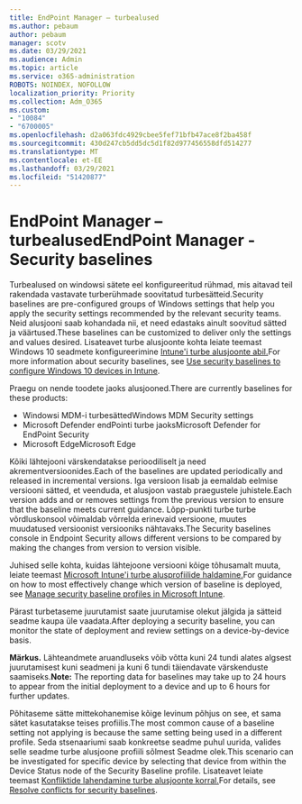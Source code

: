 ```yaml
---
title: EndPoint Manager – turbealused
ms.author: pebaum
author: pebaum
manager: scotv
ms.date: 03/29/2021
ms.audience: Admin
ms.topic: article
ms.service: o365-administration
ROBOTS: NOINDEX, NOFOLLOW
localization_priority: Priority
ms.collection: Adm_O365
ms.custom:
- "10084"
- "6700005"
ms.openlocfilehash: d2a063fdc4929cbee5fef71bfb47ace8f2ba458f
ms.sourcegitcommit: 430d247cb5dd5dc5d1f82d977456558dfd514277
ms.translationtype: MT
ms.contentlocale: et-EE
ms.lasthandoff: 03/29/2021
ms.locfileid: "51420877"
---
```

# <a name="endpoint-manager---security-baselines"></a><span data-ttu-id="bddfd-102">EndPoint Manager – turbealused</span><span class="sxs-lookup"><span data-stu-id="bddfd-102">EndPoint Manager - Security baselines</span></span>

<span data-ttu-id="bddfd-103">Turbealused on windowsi sätete eel konfigureeritud rühmad, mis aitavad teil rakendada vastavate turberühmade soovitatud turbesätteid.</span><span class="sxs-lookup"><span data-stu-id="bddfd-103">Security baselines are pre-configured groups of Windows settings that help you apply the security settings recommended by the relevant security teams.</span></span> <span data-ttu-id="bddfd-104">Neid alusjooni saab kohandada nii, et need edastaks ainult soovitud sätted ja väärtused.</span><span class="sxs-lookup"><span data-stu-id="bddfd-104">These baselines can be customized to deliver only the settings and values desired.</span></span> <span data-ttu-id="bddfd-105">Lisateavet turbe alusjoonte kohta leiate teemast Windows 10 seadmete konfigureerimine [Intune'i turbe alusjoonte abil.](https://docs.microsoft.com/mem/intune/protect/security-baselines)</span><span class="sxs-lookup"><span data-stu-id="bddfd-105">For more information about security baselines, see [Use security baselines to configure Windows 10 devices in Intune](https://docs.microsoft.com/mem/intune/protect/security-baselines).</span></span>

<span data-ttu-id="bddfd-106">Praegu on nende toodete jaoks alusjooned.</span><span class="sxs-lookup"><span data-stu-id="bddfd-106">There are currently baselines for these products:</span></span>

- <span data-ttu-id="bddfd-107">Windowsi MDM-i turbesätted</span><span class="sxs-lookup"><span data-stu-id="bddfd-107">Windows MDM Security settings</span></span>
- <span data-ttu-id="bddfd-108">Microsoft Defender endPointi turbe jaoks</span><span class="sxs-lookup"><span data-stu-id="bddfd-108">Microsoft Defender for EndPoint Security</span></span>
- <span data-ttu-id="bddfd-109">Microsoft Edge</span><span class="sxs-lookup"><span data-stu-id="bddfd-109">Microsoft Edge</span></span>

<span data-ttu-id="bddfd-110">Kõiki lähtejooni värskendatakse perioodiliselt ja need akrementversioonides.</span><span class="sxs-lookup"><span data-stu-id="bddfd-110">Each of the baselines are updated periodically and released in incremental versions.</span></span> <span data-ttu-id="bddfd-111">Iga versioon lisab ja eemaldab eelmise versiooni sätted, et veenduda, et alusjoon vastab praegustele juhistele.</span><span class="sxs-lookup"><span data-stu-id="bddfd-111">Each version adds and or removes settings from the previous version to ensure that the baseline meets current guidance.</span></span> <span data-ttu-id="bddfd-112">Lõpp-punkti turbe turbe võrdluskonsool võimaldab võrrelda erinevaid versioone, muutes muudatused versioonist versiooniks nähtavaks.</span><span class="sxs-lookup"><span data-stu-id="bddfd-112">The Security baselines console in Endpoint Security allows different versions to be compared by making the changes from version to version visible.</span></span>

<span data-ttu-id="bddfd-113">Juhised selle kohta, kuidas lähtejoone versiooni kõige tõhusamalt muuta, leiate teemast [Microsoft Intune'i turbe alusprofiilide haldamine.](https://docs.microsoft.com/mem/intune/protect/security-baselines-configure)</span><span class="sxs-lookup"><span data-stu-id="bddfd-113">For guidance on how to most effectively change which version of baseline is deployed, see [Manage security baseline profiles in Microsoft Intune](https://docs.microsoft.com/mem/intune/protect/security-baselines-configure).</span></span>

<span data-ttu-id="bddfd-114">Pärast turbetaseme juurutamist saate juurutamise olekut jälgida ja sätteid seadme kaupa üle vaadata.</span><span class="sxs-lookup"><span data-stu-id="bddfd-114">After deploying a security baseline, you can monitor the state of deployment and review settings on a device-by-device basis.</span></span>

<span data-ttu-id="bddfd-115">**Märkus.** Lähteandmete aruandluseks võib võtta kuni 24 tundi alates algsest juurutamisest kuni seadmeni ja kuni 6 tundi täiendavate värskenduste saamiseks.</span><span class="sxs-lookup"><span data-stu-id="bddfd-115">**Note:** The reporting data for baselines may take up to 24 hours to appear from the initial deployment to a device and up to 6 hours for further updates.</span></span> 

<span data-ttu-id="bddfd-116">Põhitaseme sätte mittekohanemise kõige levinum põhjus on see, et sama sätet kasutatakse teises profiilis.</span><span class="sxs-lookup"><span data-stu-id="bddfd-116">The most common cause of a baseline setting not applying is because the same setting being used in a different profile.</span></span> <span data-ttu-id="bddfd-117">Seda stsenaariumi saab konkreetse seadme puhul uurida, valides selle seadme turbe alusjoone profiili sõlmest Seadme olek.</span><span class="sxs-lookup"><span data-stu-id="bddfd-117">This scenario can be investigated for specific device by selecting that device from within the Device Status node of the Security Baseline profile.</span></span> <span data-ttu-id="bddfd-118">Lisateavet leiate teemast [Konfliktide lahendamine turbe alusjoonte korral.](https://docs.microsoft.com/mem/intune/protect/security-baselines-monitor#resolve-conflicts-for-security-baselines)</span><span class="sxs-lookup"><span data-stu-id="bddfd-118">For details, see [Resolve conflicts for security baselines](https://docs.microsoft.com/mem/intune/protect/security-baselines-monitor#resolve-conflicts-for-security-baselines).</span></span>
